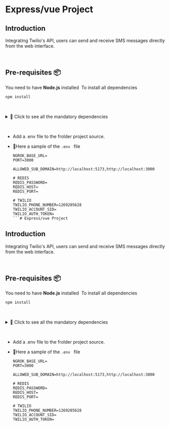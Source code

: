 # Express/vue Project

## Introduction 
Integrating Twilio's API, users can send and receive SMS messages directly from the web interface. 

‎ 
##  Pre-requisites :package:

You need to have **Node.js** installed 
‎ 
To install all dependencies
```bash
npm install
```
‎ 

<details> <summary>📝 Click to see all the mandatory dependencies</summary> 

- [Express](https://www.npmjs.com/package/express) :
    ```bash
    npm install express
    ```

- [Swagger Autogen](https://swagger-autogen.github.io/docs/getting-started/advanced-usage) :
    ```bash
    npm install --save-dev swagger-autogen
    ```

- [Swagger ui express](https://www.npmjs.com/package/swagger-ui-express) :
    ```bash
    npm install --save-dev swagger-ui-express
    ```

- [Dotenv](https://www.npmjs.com/package/dotenv) :
    ```bash
    npm install dotenv --save
    ```

- [Cors](https://www.npmjs.com/package/cors) :
    ```bash
    npm install cors
    ```

- [Redis](https://www.npmjs.com/package/redis-om)
    ```bash
    npm install redis-om
    ```
    
    ```bash
    npm install redis
    ```

‎ 
**Dev dependencies :**
```bash
npm install --save-dev @types/cors @types/express @types/jest @types/node @types/swagger-jsdoc @types/swagger-ui-express jest swagger-autogen ts-jest ts-node-dev
```


</details>

‎ 
‎ 


- Add a .env file to the frolder project source.

- 📄Here a sample of the `.env ` file
    ```
    NGROK_BASE_URL=
    PORT=3000

    ALLOWED_SUB_DOMAIN=http://localhost:5173,http://localhost:3000

    # REDIS
    REDIS_PASSWORD=
    REDIS_HOST=
    REDIS_PORT=

    # TWILIO
    TWILIO_PHONE_NUMBER=1269205628
    TWILIO_ACCOUNT_SID=
    TWILIO_AUTH_TOKEN=
    ```# Express/vue Project

## Introduction 
Integrating Twilio's API, users can send and receive SMS messages directly from the web interface. 

‎ 
##  Pre-requisites :package:

You need to have **Node.js** installed 
‎ 
To install all dependencies
```bash
npm install
```
‎ 

<details> <summary>📝 Click to see all the mandatory dependencies</summary> 

- [Express](https://www.npmjs.com/package/express) :
    ```bash
    npm install express
    ```

- [Swagger Autogen](https://swagger-autogen.github.io/docs/getting-started/advanced-usage) :
    ```bash
    npm install --save-dev swagger-autogen
    ```

- [Swagger ui express](https://www.npmjs.com/package/swagger-ui-express) :
    ```bash
    npm install --save-dev swagger-ui-express
    ```

- [Dotenv](https://www.npmjs.com/package/dotenv) :
    ```bash
    npm install dotenv --save
    ```

- [Cors](https://www.npmjs.com/package/cors) :
    ```bash
    npm install cors
    ```

- [Redis](https://www.npmjs.com/package/redis-om)
    ```bash
    npm install redis-om
    ```
    
    ```bash
    npm install redis
    ```

‎ 
**Dev dependencies :**
```bash
npm install --save-dev @types/cors @types/express @types/jest @types/node @types/swagger-jsdoc @types/swagger-ui-express jest swagger-autogen ts-jest ts-node-dev
```


</details>

‎ 
‎ 


- Add a .env file to the frolder project source.

- 📄Here a sample of the `.env ` file
    ```
    NGROK_BASE_URL=
    PORT=3000

    ALLOWED_SUB_DOMAIN=http://localhost:5173,http://localhost:3000

    # REDIS
    REDIS_PASSWORD=
    REDIS_HOST=
    REDIS_PORT=

    # TWILIO
    TWILIO_PHONE_NUMBER=1269205628
    TWILIO_ACCOUNT_SID=
    TWILIO_AUTH_TOKEN=
    ```